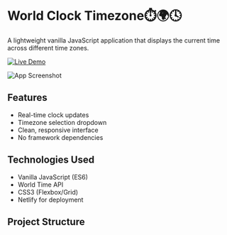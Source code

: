 # World Clock Timezone⏱️🌍🕓

A lightweight vanilla JavaScript application that displays the current time across different time zones.

[![Live Demo](https://img.shields.io/badge/demo-live-green?style=for-the-badge)](https://worldclock-timezone.netlify.app/)

![App Screenshot](./screenshot.png)

## Features

- Real-time clock updates
- Timezone selection dropdown
- Clean, responsive interface
- No framework dependencies

## Technologies Used

- Vanilla JavaScript (ES6)
- World Time API
- CSS3 (Flexbox/Grid)
- Netlify for deployment

## Project Structure
